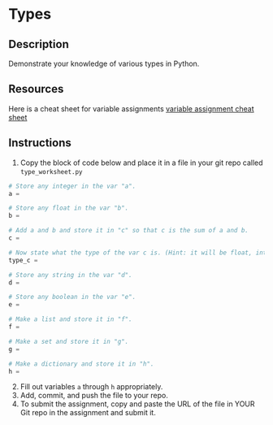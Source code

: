 # Types

## Description
Demonstrate your knowledge of various types in Python.

## Resources
Here is a cheat sheet for variable assignments [variable assignment cheat sheet](../resources/variable_assignment_cheat_sheet.py)

## Instructions
1. Copy the block of code below and place it in a file in your git repo called `type_worksheet.py`
```python
# Store any integer in the var "a".
a = 

# Store any float in the var "b".
b = 

# Add a and b and store it in "c" so that c is the sum of a and b.
c = 

# Now state what the type of the var c is. (Hint: it will be float, int, str, bool, etc.)
type_c = 

# Store any string in the var "d".
d = 

# Store any boolean in the var "e".
e = 

# Make a list and store it in "f".
f = 

# Make a set and store it in "g".
g = 

# Make a dictionary and store it in "h".
h =
```
2. Fill out variables `a` through `h` appropriately. 
3. Add, commit, and push the file to your repo.
4. To submit the assignment, copy and paste the URL of the file in YOUR Git repo in the assignment and submit it.
